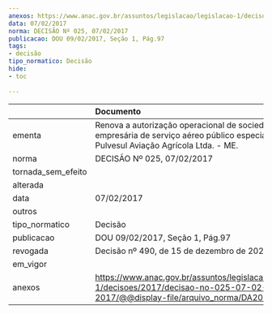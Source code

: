```yaml
---
anexos: https://www.anac.gov.br/assuntos/legislacao/legislacao-1/decisoes/2017/decisao-no-025-07-02-2017/@@display-file/arquivo_norma/DA2017-025.pdf
data: 07/02/2017
norma: DECISÃO Nº 025, 07/02/2017
publicacao: DOU 09/02/2017, Seção 1, Pág.97
tags:
- decisão
tipo_normatico: Decisão
hide: 
- toc 
 
---
```


|                    | Documento                                                                                                                                    |
|:-------------------|:---------------------------------------------------------------------------------------------------------------------------------------------|
| ementa             | Renova a autorização operacional de sociedade empresária de serviço aéreo público especializado - Pulvesul Aviação Agrícola Ltda. - ME.      |
| norma              | DECISÃO Nº 025, 07/02/2017                                                                                                                   |
| tornada_sem_efeito |                                                                                                                                              |
| alterada           |                                                                                                                                              |
| data               | 07/02/2017                                                                                                                                   |
| outros             |                                                                                                                                              |
| tipo_normatico     | Decisão                                                                                                                                      |
| publicacao         | DOU 09/02/2017, Seção 1, Pág.97                                                                                                              |
| revogada           | Decisão nº 490, de 15 de dezembro de 2021.                                                                                                   |
| em_vigor           |                                                                                                                                              |
| anexos             | https://www.anac.gov.br/assuntos/legislacao/legislacao-1/decisoes/2017/decisao-no-025-07-02-2017/@@display-file/arquivo_norma/DA2017-025.pdf |